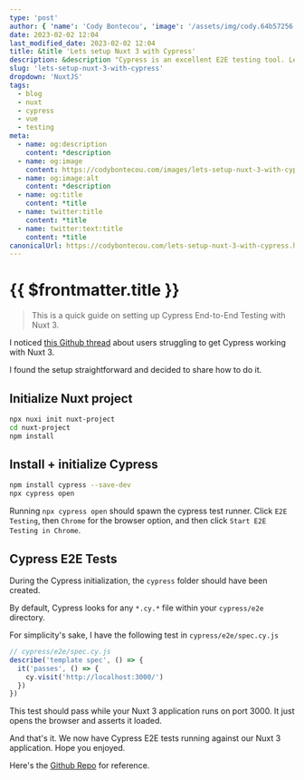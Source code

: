 ```yaml
---
type: 'post'
author: { 'name': 'Cody Bontecou', 'image': '/assets/img/cody.64b57256.jpg' }
date: 2023-02-02 12:04
last_modified_date: 2023-02-02 12:04
title: &title 'Lets setup Nuxt 3 with Cypress'
description: &description "Cypress is an excellent E2E testing tool. Let's set it up in a fresh Nuxt 3 project to connect two modern web tools."
slug: 'lets-setup-nuxt-3-with-cypress'
dropdown: 'NuxtJS'
tags:
  - blog
  - nuxt
  - cypress
  - vue
  - testing
meta:
  - name: og:description
    content: *description
  - name: og:image
    content: https://codybontecou.com/images/lets-setup-nuxt-3-with-cypress.png
  - name: og:image:alt
    content: *description
  - name: og:title
    content: *title
  - name: twitter:title
    content: *title
  - name: twitter:text:title
    content: *title
canonicalUrl: https://codybontecou.com/lets-setup-nuxt-3-with-cypress.html
---
```


# {{ $frontmatter.title }}

> This is a quick guide on setting up Cypress End-to-End Testing with Nuxt 3.

I noticed [this Github thread](https://github.com/cypress-io/cypress/discussions/21184) about users struggling to get Cypress working with Nuxt 3.

I found the setup straightforward and decided to share how to do it.

## Initialize Nuxt project

```bash
npx nuxi init nuxt-project
cd nuxt-project
npm install
```

## Install + initialize Cypress

```bash
npm install cypress --save-dev
npx cypress open
```

Running `npx cypress open` should spawn the cypress test runner. Click `E2E Testing`, then `Chrome` for the browser option, and then click `Start E2E Testing in Chrome`.

## Cypress E2E Tests

During the Cypress initialization, the `cypress` folder should have been created.

By default, Cypress looks for any `*.cy.*` file within your `cypress/e2e` directory.

For simplicity's sake, I have the following test in `cypress/e2e/spec.cy.js`

```js
// cypress/e2e/spec.cy.js
describe('template spec', () => {
  it('passes', () => {
    cy.visit('http://localhost:3000/')
  })
})
```

This test should pass while your Nuxt 3 application runs on port 3000. It just opens the browser and asserts it loaded.

And that's it. We now have Cypress E2E tests running against our Nuxt 3 application. Hope you enjoyed.

Here's the [Github Repo](https://github.com/CodyBontecou/lets-setup-nuxt-3-with-cypress) for reference.
